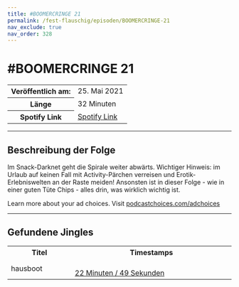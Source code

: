 ```yaml
---
title: #BOOMERCRINGE 21
permalink: /fest-flauschig/episoden/BOOMERCRINGE-21
nav_exclude: true
nav_order: 328
---
```


# #BOOMERCRINGE 21
<table class="resp-table dcf-table dcf-table-responsive dcf-table-bordered dcf-table-striped dcf-w-100%">
                    <tbody>
                        <tr>
                            <th scope="row">Veröffentlich am:</th>
                            <td data-label="Veröffentlich am:">25. Mai 2021</td>
                        </tr>
                        <tr>
                            <th scope="row">Länge </th>
                            <td data-label="Länge ">32 Minuten</td>
                        </tr><tr>
                                <th scope="row">Spotify Link</th>
                                <td data-label="Spotify Link"><a href="https://open.spotify.com/episode/5uqrGzSjCnAvktNZoCNAx9">Spotify Link</a></td>
                            </tr></tbody>
                </table>

***

## Beschreibung der Folge

<div>
<p>Im Snack-Darknet geht die Spirale weiter abwärts. Wichtiger Hinweis: im Urlaub auf keinen Fall mit Activity-Pärchen verreisen und Erotik-Erlebniswelten an der Raste meiden! Ansonsten ist in dieser Folge - wie in einer guten Tüte Chips - alles drin, was wirklich wichtig ist.</p><p> </p><p>Learn more about your ad choices. Visit <a href="https://podcastchoices.com/adchoices">podcastchoices.com/adchoices</a></p>  
</div>

***

## Gefundene Jingles

<table style="display: table;">
                                    <tr>
                                        <th class="tableColumnTitle">Titel</th>
                                        <th class="tableColumnTimestamps">Timestamps</th>
                                    </tr>
                                    <tr>
                                <td markdown="span"  class="tableColumnTitle">hausboot</td>
                                <td markdown="span" class="tableColumnTimestamps">
                                <br>
                                <a href="https://open.spotify.com/episode/5uqrGzSjCnAvktNZoCNAx9?t=1369">
                                22 Minuten / 49 Sekunden</a>
                                </td></tr></table>